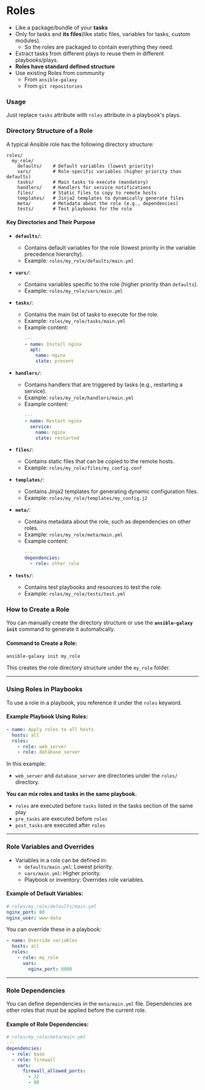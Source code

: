 # Roles

- Like a package/bundle of your **tasks**
- Only for tasks and **its files**(like static files, variables for tasks, custom modules).
  - So the roles are packaged to contain everything they need.
- Extract tasks from different plays to reuse them in different playbooks/plays.
- **Roles have standard defined structure**
- Use existing Roles from community
  - From `ansible-galaxy`
  - From `git repositories`

### Usage

Just replace `tasks` attribute with `roles` attribute in a playbook's plays.

### **Directory Structure of a Role**

A typical Ansible role has the following directory structure:

```
roles/
  my_role/
    defaults/    # Default variables (lowest priority)
    vars/        # Role-specific variables (higher priority than defaults)
    tasks/       # Main tasks to execute (mandatory)
    handlers/    # Handlers for service notifications
    files/       # Static files to copy to remote hosts
    templates/   # Jinja2 templates to dynamically generate files
    meta/        # Metadata about the role (e.g., dependencies)
    tests/       # Test playbooks for the role
```

#### **Key Directories and Their Purpose**
- **`defaults/`**:
  - Contains default variables for the role (lowest priority in the variable precedence hierarchy).
  - Example: `roles/my_role/defaults/main.yml`

- **`vars/`**:
  - Contains variables specific to the role (higher priority than `defaults`).
  - Example: `roles/my_role/vars/main.yml`

- **`tasks/`**:
  - Contains the main list of tasks to execute for the role.
  - Example: `roles/my_role/tasks/main.yml`
  - Example content:
    ```yaml
    ---
    - name: Install nginx
      apt:
        name: nginx
        state: present
    ```

- **`handlers/`**:
  - Contains handlers that are triggered by tasks (e.g., restarting a service).
  - Example: `roles/my_role/handlers/main.yml`
  - Example content:
    ```yaml
    ---
    - name: Restart nginx
      service:
        name: nginx
        state: restarted
    ```

- **`files/`**:
  - Contains static files that can be copied to the remote hosts.
  - Example: `roles/my_role/files/my_config.conf`

- **`templates/`**:
  - Contains Jinja2 templates for generating dynamic configuration files.
  - Example: `roles/my_role/templates/my_config.j2`

- **`meta/`**:
  - Contains metadata about the role, such as dependencies on other roles.
  - Example: `roles/my_role/meta/main.yml`
  - Example content:
    ```yaml
    ---
    dependencies:
      - role: other_role
    ```

- **`tests/`**:
  - Contains test playbooks and resources to test the role.
  - Example: `roles/my_role/tests/test.yml`

### **How to Create a Role**

You can manually create the directory structure or use the **`ansible-galaxy init`** command to generate it automatically.

#### **Command to Create a Role:**
```bash
ansible-galaxy init my_role
```

This creates the role directory structure under the `my_role` folder.

---

### **Using Roles in Playbooks**

To use a role in a playbook, you reference it under the `roles` keyword.

#### **Example Playbook Using Roles:**
```yaml
- name: Apply roles to all hosts
  hosts: all
  roles:
    - role: web_server
    - role: database_server
```

In this example:
- `web_server` and `database_server` are directories under the `roles/` directory.

**You can mix roles and tasks in the same playbook.**

- `roles` are executed before `tasks` listed in the tasks section of the same play
- `pre_tasks` are executed before `roles`
- `post_tasks` are executed after `roles`

---

### **Role Variables and Overrides**

- Variables in a role can be defined in:
  - `defaults/main.yml`: Lowest priority.
  - `vars/main.yml`: Higher priority.
  - Playbook or inventory: Overrides role variables.

#### **Example of Default Variables:**
```yaml
# roles/my_role/defaults/main.yml
nginx_port: 80
nginx_user: www-data
```

You can override these in a playbook:
```yaml
- name: Override variables
  hosts: all
  roles:
    - role: my_role
      vars:
        nginx_port: 8080
```

---

### **Role Dependencies**

You can define dependencies in the `meta/main.yml` file. Dependencies are other roles that must be applied before the current role.

#### **Example of Role Dependencies:**
```yaml
# roles/my_role/meta/main.yml
---
dependencies:
  - role: base
  - role: firewall
    vars:
      firewall_allowed_ports:
        - 22
        - 80
```
